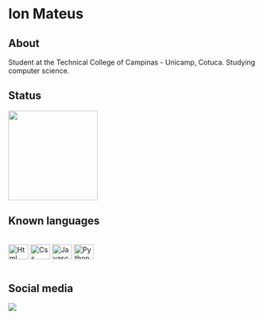 <!--        
      
<div> 
  <a href="https://www.youtube.com/channel/NOME" target="_blank"><img src="https://img.shields.io/badge/YouTube-FF0000?style=for-the-badge&logo=youtube&logoColor=white" target="_blank"></a>

  <a href="https://instagram.com/NOME" target="_blank"><img src="https://img.shields.io/badge/-Instagram-%23E4405F?style=for-the-badge&logo=instagram&logoColor=white" target="_blank"></a>

 	<a href="https://www.twitch.tv/NOME" target="_blank"><img src="https://img.shields.io/badge/Twitch-9146FF?style=for-the-badge&logo=twitch&logoColor=white" target="_blank"></a>

 <a href="https://discord.gg/LINK" target="_blank"><img src="https://img.shields.io/badge/Discord-7289DA?style=for-the-badge&logo=discord&logoColor=white" target="_blank"></a> 

  <a href = "mailto:EMAIL@gmail.com"><img src="https://img.shields.io/badge/-Gmail-%23333?style=for-the-badge&logo=gmail&logoColor=white" target="_blank"></a>

  <a href="https://www.linkedin.com/in/NOMELINKEDIM" target="_blank"><img src="https://img.shields.io/badge/-LinkedIn-%230077B5?style=for-the-badge&logo=linkedin&logoColor=white" target="_blank"></a> 
  
</div>


<img height="180em" src="https://github-readme-stats.vercel.app/api/top-langs/?username=ionmateus&layout=compact&langs_count=16&theme=tokyonight"/>

-->


<h1>Ion Mateus</h1>

## About

Student at the Technical College of Campinas - Unicamp, Cotuca. Studying computer science.

## Status

<div>
  <a href="https://github.com/ionmateus"></a>
      
  <img height="180em" src="https://github-readme-stats.vercel.app/api?username=ionmateus&show_icons=true&theme=tokyonight&include_all_commits=true&count_private=true"/>

  
</div>


## Known languages

<div style="display: inline_block"><br>
      
 <img align="center" alt="Html" height="30" width="40" src="https://cdn.jsdelivr.net/gh/devicons/devicon/icons/html5/html5-original.svg">      
 <img align="center" alt="Css" height="30" width="40" src="https://cdn.jsdelivr.net/gh/devicons/devicon/icons/css3/css3-original.svg">      
 <img align="center" alt="Javascript" height="30" width="40" src="https://cdn.jsdelivr.net/gh/devicons/devicon/icons/javascript/javascript-original.svg">      
 <img align="center" alt="Python" height="30" width="40" src="https://cdn.jsdelivr.net/gh/devicons/devicon/icons/python/python-original.svg">
 
</div>
<br>


## Social media
<a href="https://instagram.com/ion_mateus_" target="_blank"><img src="https://img.shields.io/badge/-Instagram-%23E4405F?style=for-the-badge&logo=instagram&logoColor=white" target="_blank"></a>

